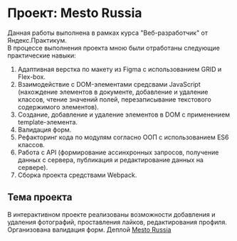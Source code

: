 # Проект: Mesto Russia
Данная работы выполнена в рамках курса "Веб-разработчик" от Яндекс.Практикум.  
В процессе выполнения проекта мною были отработаны следующие практические навыки:  
1. Адаптивная верстка по макету из Figma с использованием GRID и Flex-box.
2. Взаимодействие с DOM-элементами средсвами JavaScript (нахождение элементов в документе, добавление и удаление классов, чтение значений полей, перезаписывание текстового содержимого элементов).
3. Создание, добавление и удаление элементов в DOM с применением template-элемента.
4. Валидация форм.
5. Рефакторинг кода по модулям согласно ООП с использованием ES6 классов.
6. Работа с API (формирование ассинхронных запросов, получение данных с сервера, публикация и редактирование данных на сервере).
7. Сборка проекта средствами Webpack.
## Тема проекта  
В интерактивном проекте реализованы возможности добавления и удаления фотографий, проставления лайков, редактирования профиля.
Организована валидация форм.
Деплой [Mesto Russia](https://vakulina.github.io/mesto/ "опубликвано на GitHub pages") 
